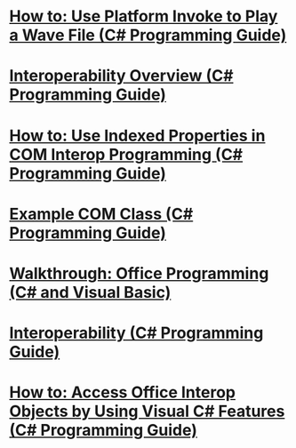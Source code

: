 # [How to: Use Platform Invoke to Play a Wave File (C# Programming Guide)](how-to-use-platform-invoke-to-play-a-wave-file.md)
# [Interoperability Overview (C# Programming Guide)](interoperability-overview.md)
# [How to: Use Indexed Properties in COM Interop Programming (C# Programming Guide)](how-to-use-indexed-properties-in-com-interop-rogramming.md)
# [Example COM Class (C# Programming Guide)](example-com-class.md)
# [Walkthrough: Office Programming (C# and Visual Basic)](walkthrough-office-programming.md)
# [Interoperability (C# Programming Guide)](interoperability.md)
# [How to: Access Office Interop Objects by Using Visual C# Features (C# Programming Guide)](how-to-access-office-onterop-objects.md)
